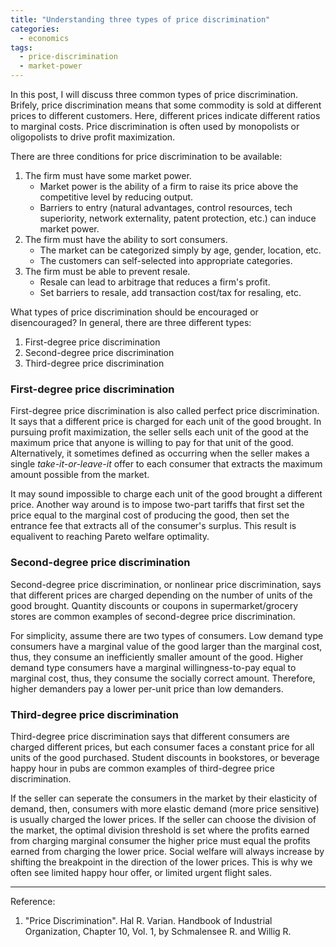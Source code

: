 ```yaml
---
title: "Understanding three types of price discrimination"
categories:
  - economics
tags:
  - price-discrimination
  - market-power
---
```


In this post, I will discuss three common types of price discrimination. Brifely, price discrimination means that some commodity is sold at different prices to different customers. Here, different prices indicate different ratios to marginal costs. Price discrimination is often used by monopolists or oligopolists to drive profit maximization.

There are three conditions for price discrimination to be available:

1. The firm must have some market power.
    - Market power is the ability of a firm to raise its price above the competitive level by reducing output.
    - Barriers to entry (natural advantages, control resources, tech superiority, network externality, patent protection, etc.) can induce market power.
2. The firm must have the ability to sort consumers.
    - The market can be categorized simply by age, gender, location, etc.
    - The customers can self-selected into appropriate categories.
3. The firm must be able to prevent resale.
    - Resale can lead to arbitrage that reduces a firm's profit.
    - Set barriers to resale, add transaction cost/tax for resaling, etc.

What types of price discrimination should be encouraged or disencouraged? In general, there are three different types:

1. First-degree price discrimination
2. Second-degree price discrimination
3. Third-degree price discrimination


### First-degree price discrimination

First-degree price discrimination is also called perfect price discrimination. It says that a different price is charged for each unit of the good brought. In pursuing profit maximization, the seller sells each unit of the good at the maximum price that anyone is willing to pay for that unit of the good. Alternatively, it sometimes defined as occurring when the seller makes a single *take-it-or-leave-it* offer to each consumer that extracts the maximum amount possible from the market.

It may sound impossible to charge each unit of the good brought a different price. Another way around is to impose two-part tariffs that first set the price equal to the marginal cost of producing the good, then set the entrance fee that extracts all of the consumer's surplus. This result is equalivent to reaching Pareto welfare optimality.


### Second-degree price discrimination

Second-degree price discrimination, or nonlinear price discrimination, says that different prices are charged depending on the number of units of the good brought. Quantity discounts or coupons in supermarket/grocery stores are common examples of second-degree price discrimination.

For simplicity, assume there are two types of consumers. Low demand type consumers have a marginal value of the good larger than the marginal cost, thus, they consume an inefficiently smaller amount of the good. Higher demand type consumers have a marginal willingness-to-pay equal to marginal cost, thus, they consume the socially correct amount. Therefore, higher demanders pay a lower per-unit price than low demanders.


### Third-degree price discrimination

Third-degree price discrimination says that different consumers are charged different prices, but each consumer faces a constant price for all units of the good purchased. Student discounts in bookstores, or beverage happy hour in pubs are common examples of third-degree price discrimination.

If the seller can seperate the consumers in the market by their elasticity of demand, then, consumers with more elastic demand (more price sensitive) is usually charged the lower prices. If the seller can choose the division of the market, the optimal division threshold is set where the profits earned from charging marginal consumer the higher price must equal the profits earned from charging the lower price. Social welfare will always increase by shifting the breakpoint in the direction of the lower prices. This is why we often see limited happy hour offer, or limited urgent flight sales.


----
Reference: 

1. "Price Discrimination". Hal R. Varian. Handbook of Industrial Organization, Chapter 10, Vol. 1, by Schmalensee R. and Willig R.